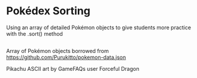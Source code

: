 # Pokédex Sorting

Using an array of detailed Pokémon objects to give students more practice with the .sort() method

##

Array of Pokémon objects borrowed from https://github.com/Purukitto/pokemon-data.json

Pikachu ASCII art by GameFAQs user Forceful Dragon
